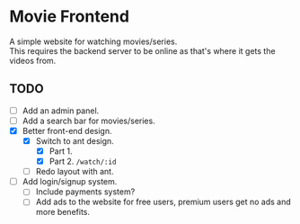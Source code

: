 # Movie Frontend
A simple website for watching movies/series.  
This requires the backend server to be online as that's where it gets the videos from.

## TODO
  - [ ] Add an admin panel.
  - [ ] Add a search bar for movies/series.
  - [x] Better front-end design.
    - [x] Switch to ant design.
      - [x] Part 1.
      - [x] Part 2. `/watch/:id`
    - [ ] Redo layout with ant.
  - [ ] Add login/signup system.
    - [ ] Include payments system?
    - [ ] Add ads to the website for free users, premium users get no ads and more benefits.